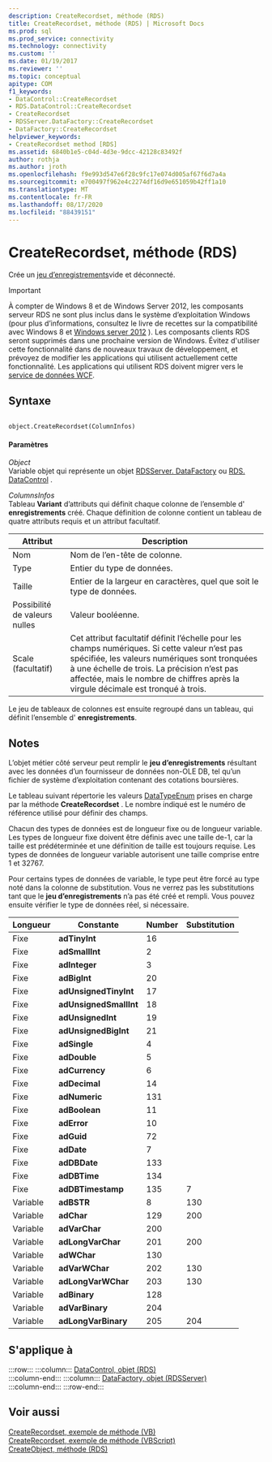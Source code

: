 ```yaml
---
description: CreateRecordset, méthode (RDS)
title: CreateRecordset, méthode (RDS) | Microsoft Docs
ms.prod: sql
ms.prod_service: connectivity
ms.technology: connectivity
ms.custom: ''
ms.date: 01/19/2017
ms.reviewer: ''
ms.topic: conceptual
apitype: COM
f1_keywords:
- DataControl::CreateRecordset
- RDS.DataControl::CreateRecordset
- CreateRecordset
- RDSServer.DataFactory::CreateRecordset
- DataFactory::CreateRecordset
helpviewer_keywords:
- CreateRecordset method [RDS]
ms.assetid: 6840b1e5-c04d-4d3e-9dcc-42128c83492f
author: rothja
ms.author: jroth
ms.openlocfilehash: f9e993d547e6f28c9fc17e074d005af67f6d7a4a
ms.sourcegitcommit: e700497f962e4c2274df16d9e651059b42ff1a10
ms.translationtype: MT
ms.contentlocale: fr-FR
ms.lasthandoff: 08/17/2020
ms.locfileid: "88439151"
---
```

# <a name="createrecordset-method-rds"></a>CreateRecordset, méthode (RDS)
Crée un [jeu d’enregistrements](../../../ado/reference/ado-api/recordset-object-ado.md)vide et déconnecté.  
  
> [!IMPORTANT]
>  À compter de Windows 8 et de Windows Server 2012, les composants serveur RDS ne sont plus inclus dans le système d’exploitation Windows (pour plus d’informations, consultez le livre de recettes sur la compatibilité avec Windows 8 et [Windows server 2012](https://www.microsoft.com/download/details.aspx?id=27416) ). Les composants clients RDS seront supprimés dans une prochaine version de Windows. Évitez d'utiliser cette fonctionnalité dans de nouveaux travaux de développement, et prévoyez de modifier les applications qui utilisent actuellement cette fonctionnalité. Les applications qui utilisent RDS doivent migrer vers le [service de données WCF](https://go.microsoft.com/fwlink/?LinkId=199565).  
  
## <a name="syntax"></a>Syntaxe  
  
```  
  
object.CreateRecordset(ColumnInfos)  
```  
  
#### <a name="parameters"></a>Paramètres  
 *Object*  
 Variable objet qui représente un objet [RDSServer. DataFactory](../../../ado/reference/rds-api/datafactory-object-rdsserver.md) ou [RDS. DataControl](../../../ado/reference/rds-api/datacontrol-object-rds.md) .  
  
 *ColumnsInfos*  
 Tableau **Variant** d’attributs qui définit chaque colonne de l’ensemble d' **enregistrements** créé. Chaque définition de colonne contient un tableau de quatre attributs requis et un attribut facultatif.  
  
|Attribut|Description|  
|---------------|-----------------|  
|Nom|Nom de l’en-tête de colonne.|  
|Type|Entier du type de données.|  
|Taille|Entier de la largeur en caractères, quel que soit le type de données.|  
|Possibilité de valeurs nulles|Valeur booléenne.|  
|Scale (facultatif)|Cet attribut facultatif définit l’échelle pour les champs numériques. Si cette valeur n’est pas spécifiée, les valeurs numériques sont tronquées à une échelle de trois. La précision n’est pas affectée, mais le nombre de chiffres après la virgule décimale est tronqué à trois.|  
  
 Le jeu de tableaux de colonnes est ensuite regroupé dans un tableau, qui définit l’ensemble d' **enregistrements**.  
  
## <a name="remarks"></a>Notes  
 L’objet métier côté serveur peut remplir le **jeu d’enregistrements** résultant avec les données d’un fournisseur de données non-OLE DB, tel qu’un fichier de système d’exploitation contenant des cotations boursières.  
  
 Le tableau suivant répertorie les valeurs [DataTypeEnum](../../../ado/reference/ado-api/datatypeenum.md) prises en charge par la méthode **CreateRecordset** . Le nombre indiqué est le numéro de référence utilisé pour définir des champs.  
  
 Chacun des types de données est de longueur fixe ou de longueur variable. Les types de longueur fixe doivent être définis avec une taille de-1, car la taille est prédéterminée et une définition de taille est toujours requise. Les types de données de longueur variable autorisent une taille comprise entre 1 et 32767.  
  
 Pour certains types de données de variable, le type peut être forcé au type noté dans la colonne de substitution. Vous ne verrez pas les substitutions tant que le **jeu d’enregistrements** n’a pas été créé et rempli. Vous pouvez ensuite vérifier le type de données réel, si nécessaire.  
  
|Longueur|Constante|Number|Substitution|  
|------------|--------------|------------|------------------|  
|Fixe|**adTinyInt**|16||  
|Fixe|**adSmallInt**|2||  
|Fixe|**adInteger**|3||  
|Fixe|**adBigInt**|20||  
|Fixe|**adUnsignedTinyInt**|17||  
|Fixe|**adUnsignedSmallInt**|18||  
|Fixe|**adUnsignedInt**|19||  
|Fixe|**adUnsignedBigInt**|21||  
|Fixe|**adSingle**|4||  
|Fixe|**adDouble**|5||  
|Fixe|**adCurrency**|6||  
|Fixe|**adDecimal**|14||  
|Fixe|**adNumeric**|131||  
|Fixe|**adBoolean**|11||  
|Fixe|**adError**|10||  
|Fixe|**adGuid**|72||  
|Fixe|**adDate**|7||  
|Fixe|**adDBDate**|133||  
|Fixe|**adDBTime**|134||  
|Fixe|**adDBTimestamp**|135|7|  
|Variable|**adBSTR**|8|130|  
|Variable|**adChar**|129|200|  
|Variable|**adVarChar**|200||  
|Variable|**adLongVarChar**|201|200|  
|Variable|**adWChar**|130||  
|Variable|**adVarWChar**|202|130|  
|Variable|**adLongVarWChar**|203|130|  
|Variable|**adBinary**|128||  
|Variable|**adVarBinary**|204||  
|Variable|**adLongVarBinary**|205|204|  
  
## <a name="applies-to"></a>S'applique à  

:::row:::
    :::column:::
        [DataControl, objet (RDS)](../../../ado/reference/rds-api/datacontrol-object-rds.md)  
    :::column-end:::
    :::column:::
        [DataFactory, objet (RDSServer)](../../../ado/reference/rds-api/datafactory-object-rdsserver.md)  
    :::column-end:::
:::row-end:::

## <a name="see-also"></a>Voir aussi  
 [CreateRecordset, exemple de méthode (VB)](../../../ado/reference/ado-api/createrecordset-method-example-vb.md)   
 [CreateRecordset, exemple de méthode (VBScript)](../../../ado/reference/rds-api/createrecordset-method-example-vbscript.md)   
 [CreateObject, méthode (RDS)](../../../ado/reference/rds-api/createobject-method-rds.md)



